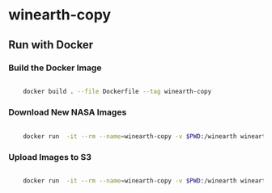 # winearth-copy

## Run with Docker

### Build the Docker Image

```bash

    docker build . --file Dockerfile --tag winearth-copy

```

### Download New NASA Images

```bash
   
    docker run  -it --rm --name=winearth-copy -v $PWD:/winearth winearth-copy:latest winearth-download --config config.json --query-date 20240101

``` 

### Upload Images to S3

```bash

    docker run  -it --rm --name=winearth-copy -v $PWD:/winearth winearth-copy:latest winearth-upload --config config.json 

```